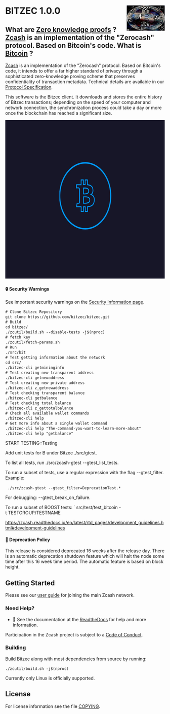 BITZEC 1.0.0
<img align="right" width="120" height="80" src="doc/imgs/logo.png">
===========
What are 
[Zero knowledge proofs](https://en.wikipedia.org/wiki/Zero-knowledge_proof) ?
[Zcash](https://z.cash/) is an implementation of the "Zerocash" protocol.
Based on Bitcoin's code.
What is [Bitcoin](https://en.wikipedia.org/wiki/Bitcoin) ?
--------------

[Zcash](https://z.cash/) is an implementation of the "Zerocash" protocol.
Based on Bitcoin's code, it intends to offer a far higher standard of privacy
through a sophisticated zero-knowledge proving scheme that preserves
confidentiality of transaction metadata. Technical details are available
in our [Protocol Specification](https://github.com/zcash/zips/raw/master/protocol/protocol.pdf).

This software is the Bitzec client. It downloads and stores the entire history
of Bitzec transactions; depending on the speed of your computer and network
connection, the synchronization process could take a day or more once the
blockchain has reached a significant size.

<p align="center">
  <img src="doc/imgs/zcashd_screen.gif" height="500">
</p>

#### :lock: Security Warnings

See important security warnings on the
[Security Information page](https://z.cash/support/security/).

```{r, engine='bash'}
# Clone Bitzec Repository
git clone https://github.com/bitzec/bitzec.git
# Build
cd bitzec/
./zcutil/build.sh --disable-tests -j$(nproc)
# fetch key
./zcutil/fetch-params.sh
# Run
./src/bit
# Test getting information about the network
cd src/
./bitzec-cli getmininginfo
# Test creating new transparent address
./bitzec-cli getnewaddress
# Test creating new private address
./bitzec-cli z_getnewaddress
# Test checking transparent balance
./bitzec-cli getbalance
# Test checking total balance 
./bitzec-cli z_gettotalbalance
# Check all available wallet commands
./bitzec-cli help
# Get more info about a single wallet command
./bitzec-cli help "The-command-you-want-to-learn-more-about"
./bitzec-cli help "getbalance"
```
START TESTING::Testing

Add unit tests for B under Bitzec  ./src/gtest.

To list all tests, run ./src/zcash-gtest --gtest_list_tests.

To run a subset of tests, use a regular expression with the flag --gtest_filter. Example:

` ./src/zcash-gtest --gtest_filter=DeprecationTest.* `

For debugging: --gtest_break_on_failure.

To run a subset of BOOST tests: ` src/test/test_bitcoin -t TESTGROUP/TESTNAME


https://zcash.readthedocs.io/en/latest/rtd_pages/development_guidelines.html#development-guidelines


####  :ledger: Deprecation Policy

This release is considered deprecated 16 weeks after the release day. There
is an automatic deprecation shutdown feature which will halt the node some
time after this 16 week time period. The automatic feature is based on block
height.

## Getting Started

Please see our [user guide](https://zcash.readthedocs.io/en/latest/rtd_pages/rtd_docs/user_guide.html) for joining the main Zcash network.

### Need Help?

* :blue_book: See the documentation at the [ReadtheDocs](https://zcash.readthedocs.io)
  for help and more information.

Participation in the Zcash project is subject to a
[Code of Conduct](code_of_conduct.md).

### Building

Build Bitzec along with most dependencies from source by running:

```
./zcutil/build.sh -j$(nproc)
```

Currently only Linux is officially supported.

License
-------

For license information see the file [COPYING](COPYING).
